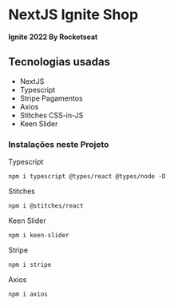 # NextJS Ignite Shop
__Ignite 2022 By Rocketseat__

## Tecnologias usadas
- NextJS
- Typescript
- Stripe Pagamentos
- Axios
- Stitches CSS-in-JS
- Keen Slider

### Instalações neste Projeto
Typescript
```
npm i typescript @types/react @types/node -D
```
Stitches
```
npm i @stitches/react
```
Keen Slider
```
npm i keen-slider
```
Stripe
```
npm i stripe
```
Axios
```
npm i axios
```